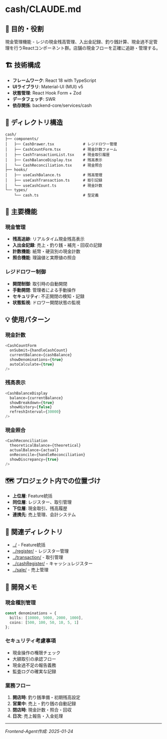 # cash/CLAUDE.md

## 🎯 目的・役割

現金管理機能 - レジの現金残高管理、入出金記録、釣り銭計算、現金過不足管理を行うReactコンポーネント群。店舗の現金フローを正確に追跡・管理する。

## 🏗️ 技術構成

- **フレームワーク**: React 18 with TypeScript
- **UIライブラリ**: Material-UI (MUI) v5
- **状態管理**: React Hook Form + Zod
- **データフェッチ**: SWR
- **依存関係**: backend-core/services/cash

## 📁 ディレクトリ構造

```
cash/
├── components/
│   ├── CashDrawer.tsx             # レジドロワー管理
│   ├── CashCountForm.tsx          # 現金計数フォーム
│   ├── CashTransactionList.tsx    # 現金取引履歴
│   ├── CashBalanceDisplay.tsx     # 残高表示
│   └── CashReconciliation.tsx     # 現金照合
├── hooks/
│   ├── useCashBalance.ts          # 残高管理
│   ├── useCashTransaction.ts      # 取引記録
│   └── useCashCount.ts            # 現金計数
└── types/
    └── cash.ts                    # 型定義
```

## 🔧 主要機能

### 現金管理
- **残高追跡**: リアルタイム現金残高表示
- **入出金記録**: 売上・釣り銭・補充・回収の記録
- **計数機能**: 紙幣・硬貨別の現金計数
- **照合機能**: 理論値と実際値の照合

### レジドロワー制御
- **開閉制御**: 取引時の自動開閉
- **手動開閉**: 管理者による手動操作
- **セキュリティ**: 不正開閉の検知・記録
- **状態監視**: ドロワー開閉状態の監視

## 💡 使用パターン

### 現金計数
```typescript
<CashCountForm
  onSubmit={handleCashCount}
  currentBalance={cashBalance}
  showDenominations={true}
  autoCalculate={true}
/>
```

### 残高表示
```typescript
<CashBalanceDisplay
  balance={currentBalance}
  showBreakdown={true}
  showHistory={false}
  refreshInterval={30000}
/>
```

### 現金照合
```typescript
<CashReconciliation
  theoreticalBalance={theoretical}
  actualBalance={actual}
  onReconcile={handleReconciliation}
  showDiscrepancy={true}
/>
```

## 🗺️ プロジェクト内での位置づけ

- **上位層**: Feature統括
- **同位層**: レジスター、取引管理
- **下位層**: 現金取引、残高履歴
- **連携先**: 売上管理、会計システム

## 🔗 関連ディレクトリ

- [../](../) - Feature統括
- [../register/](../register/) - レジスター管理
- [../transaction/](../transaction/) - 取引管理
- [../cashRegister/](../cashRegister/) - キャッシュレジスター
- [../sale/](../sale/) - 売上管理

## 📝 開発メモ

### 現金種別管理
```typescript
const denominations = {
  bills: [10000, 5000, 2000, 1000],
  coins: [500, 100, 50, 10, 5, 1]
};
```

### セキュリティ考慮事項
- 現金操作の権限チェック
- 大額取引の承認フロー
- 現金過不足の報告義務
- 監査ログの確実な記録

### 業務フロー
1. **開店時**: 釣り銭準備・初期残高設定
2. **営業中**: 売上・釣り銭の自動記録
3. **閉店時**: 現金計数・照合・回収
4. **日次**: 売上報告・入金処理

---
*Frontend-Agent作成: 2025-01-24* 